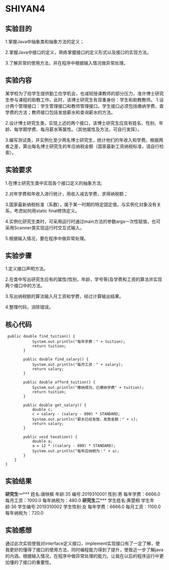 # SHIYAN4
## 实验目的
1.掌握Java中抽象类和抽象方法的定义； 

2.掌握Java中接口的定义，熟练掌握接口的定义形式以及接口的实现方法。

3.了解异常的使用方法，并在程序中根据输入情况做异常处理。

## 实验内容
某学校为了给学生提供勤工俭学机会，也减轻授课教师的部分压力，准许博士研究生参与课程的助教工作。此时，该博士研究生有双重身份：学生和助教教师。
1.设计两个管理接口：学生管理接口和教师管理接口。学生接口必须包括缴纳学费、查学费的方法；教师接口包括发放薪水和查询薪水的方法。

2.设计博士研究生类，实现上述的两个接口，该博士研究生应具有姓名、性别、年龄、每学期学费、每月薪水等属性。（其他属性及方法，可自行发挥）。

3.编写测试类，并实例化至少两名博士研究生，统计他们的年收入和学费。根据两者之差，算出每名博士研究生的年应纳税金额（国家最新工资纳税标准，请自行检索）。
 
## 实验要求
1.在博士研究生类中实现各个接口定义的抽象方法;

2.对年学费和年收入进行统计，用收入减去学费，求得纳税额；

3.国家最新纳税标准（系数），属于某一时期的特定固定值，与实例化对象没有关系，考虑如何用static  final修饰定义。

4.实例化研究生类时，可采用运行时通过main方法的参数args一次性赋值，也可采用Scanner类实现运行时交互式输入。

5.根据输入情况，要在程序中做异常处理。

## 实验步骤
1.定义接口声明方法。

2.在类中写出研究生应有的属性(性别，年龄，学号等)及学费和工资的算法并实现两个接口中的方法。

3.写出纳税额的算法输入月工资和学费，经过计算输出结果。

4.整理代码，消除错误。

## 核心代码
```
 public double find_tuition() {
            System.out.println("每年学费：" + tuition);
            return tuition;
        }

        public double find_salary() {
            System.out.println("每月工资：" + salary);
            return salary;
        }

        public double afford_tuition() {
            System.out.println("缴纳成功，已缴纳学费" + tuition);
            return tuition;
        }

        public double get_salary() {
            double c;
            c = salary - (salary - 800) * STANDARD;
            System.out.println("薪水已经发放，发放金额：" + c);
            return salary;
        }

        public void taxation() {
            double a;
            a = 12 * ((salary - 800) * STANDARD);
            System.out.println("每年应纳税为：" + a);
        }
    }
}
```

## 实验结果
******************研究生一*********************
姓名:唐映枫
年龄:35
编号:2019310001
性别:男
每年学费：6666.0
每月工资：1000.0
每年纳税为：480.0
******************研究生二*********************
学生姓名:黄楚桐
学生年龄:36
学生编号:2019310002
学生性别:女
每年学费：6666.0
每月工资：1100.0
每年纳税为：720.0

## 实验感想
通过此次实验使我对interface定义接口，implement实现接口有了一定了解，使我更好的懂得了接口的使用方法，同时编程能力得到了提升，使我近一步了解java的内涵。根据输入情况，在程序中做异常处理的能力。让我在以后的程序运行中更加懂的了接口的重要性。




 
